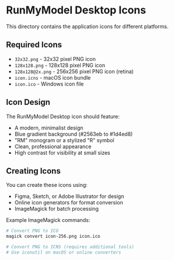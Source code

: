 # RunMyModel Desktop Icons

This directory contains the application icons for different platforms.

## Required Icons

- `32x32.png` - 32x32 pixel PNG icon
- `128x128.png` - 128x128 pixel PNG icon  
- `128x128@2x.png` - 256x256 pixel PNG icon (retina)
- `icon.icns` - macOS icon bundle
- `icon.ico` - Windows icon file

## Icon Design

The RunMyModel Desktop icon should feature:
- A modern, minimalist design
- Blue gradient background (#2563eb to #1d4ed8)
- "RM" monogram or a stylized "R" symbol
- Clean, professional appearance
- High contrast for visibility at small sizes

## Creating Icons

You can create these icons using:
- Figma, Sketch, or Adobe Illustrator for design
- Online icon generators for format conversion
- ImageMagick for batch processing

Example ImageMagick commands:
```bash
# Convert PNG to ICO
magick convert icon-256.png icon.ico

# Convert PNG to ICNS (requires additional tools)
# Use iconutil on macOS or online converters
```
